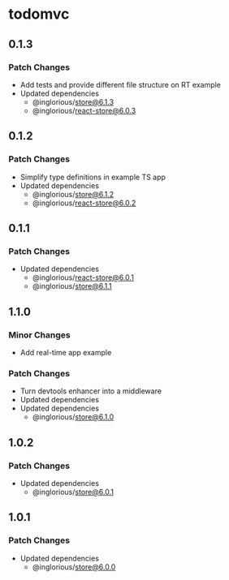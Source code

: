 # todomvc

## 0.1.3

### Patch Changes

- Add tests and provide different file structure on RT example
- Updated dependencies
  - @inglorious/store@6.1.3
  - @inglorious/react-store@6.0.3

## 0.1.2

### Patch Changes

- Simplify type definitions in example TS app
- Updated dependencies
  - @inglorious/store@6.1.2
  - @inglorious/react-store@6.0.2

## 0.1.1

### Patch Changes

- Updated dependencies
  - @inglorious/react-store@6.0.1
  - @inglorious/store@6.1.1

## 1.1.0

### Minor Changes

- Add real-time app example

### Patch Changes

- Turn devtools enhancer into a middleware
- Updated dependencies
- Updated dependencies
  - @inglorious/store@6.1.0

## 1.0.2

### Patch Changes

- Updated dependencies
  - @inglorious/store@6.0.1

## 1.0.1

### Patch Changes

- Updated dependencies
  - @inglorious/store@6.0.0
